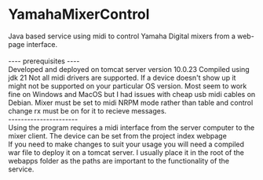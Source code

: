 # YamahaMixerControl
Java based service using midi to control Yamaha Digital mixers from a web-page interface.<br/>
<br/>---- prerequisites ----<br/>
Developed and deployed on tomcat server version 10.0.23
Compiled using jdk 21
Not all midi drivers are supported. If a device doesn't show up it might not be supported on your particular OS version. Most seem to work fine on Windows and MacOS but I had issues with cheap usb midi cables on Debian.
Mixer must be set to midi NRPM mode rather than table and control change rx must be on for it to recieve messages.
<br/>----------------------
<br/>Using the program requires a midi interface from the server computer to the mixer client. The device can be set from the project index webpage
<br/>If you need to make changes to suit your usage you will need a compiled war file to deploy it on a tomcat server. I usually place it in the root of the webapps folder as the paths are important to the functionality of the service.

